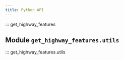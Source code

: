 ```yaml
---
title: Python API
---
```


::: get_highway_features

## Module `get_highway_features.utils`

::: get_highway_features.utils
